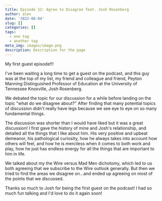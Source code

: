 ```yaml
---
title: Episode 12: Agree to Disagree feat. Josh Rosenberg
author: alex
date: '2022-08-04'
slug: []
categories: []
tags:
  - one tag
  - another tag
meta_img: images/image.png
description: Description for the page
---
```

My first guest episode!!! 

I've been waiting a long time to get a guest on the podcast, and this guy was at the top of my list, my friend and colleague and friend, Peyton Manning Distinguished Professor of Education at the University of Tennessee Knoxville, Josh Rosenberg.

We debated the topic for our discussion for a while before landing on the topic "what do we disagree about?" After finding that many potential topics of discussion didn't really have legs because we see eye to eye on so many fundamental things.

The discussion was shorter than I would have liked but it was a great discussion! I first gave the history of mine and Josh's relationship, and detailed all the things that I like about him. His very positive and upbeat demeanor, his pathological curiosity, how he always takes into account how others will feel, and how he is merciless when it comes to both work and play, how he just has endless energy for all the things that are important to him in life.

We talked about my the Wire versus Mad Men dichotomy, which led to us both agreeing that we subscribe to the Wire outlook generally. But then we tried to find the areas we disagree on...and ended up agreeing on most of the points that we discussed.

Thanks so much to Josh for being the first guest on the podcast! I had so much fun talking and I'd love to do it again soon!

